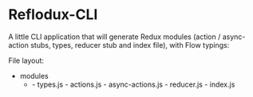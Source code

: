 # Reflodux-CLI
A little CLI application that will generate Redux modules (action / async-action stubs, types, reducer stub and index file), with Flow typings:

File layout:
- modules
  - <module-name>
    - types.js  
    - actions.js
    - async-actions.js
    - reducer.js
    - index.js
  
